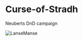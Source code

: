 # Curse-of-Stradh
Neuberts DnD campaign

![LanseManse](https://animondo.dk/cdn/shop/articles/basset-hound-fakta-og-information-om-racen-967611_1024x1024.jpg?v=1709737370)
